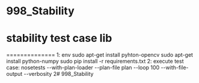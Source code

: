 # 998_Stability

# stability test case lib
==============
1: env
sudo apt-get install pyhton-opencv
sudo apt-get install python-numpy
sudo pip install -r requirements.txt
2: execute test case:
nosetests --with-plan-loader --plan-file plan --loop 100 --with-file-output --verbosity 2# 998_Stability

